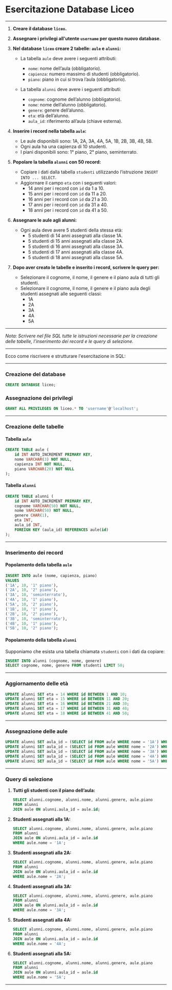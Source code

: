 # Esercitazione Database Liceo

---

1. **Creare il database `liceo`.**

2. **Assegnare i privilegi all'utente `username` per questo nuovo database.**

3. **Nel database `liceo` creare 2 tabelle: `aule` e `alunni`:**
   - La tabella `aule` deve avere i seguenti attributi:
     - `nome`: nome dell’aula (obbligatorio).
     - `capienza`: numero massimo di studenti (obbligatorio).
     - `piano`: piano in cui si trova l’aula (obbligatorio).

   - La tabella `alunni` deve avere i seguenti attributi:
     - `cognome`: cognome dell’alunno (obbligatorio).
     - `nome`: nome dell’alunno (obbligatorio).
     - `genere`: genere dell’alunno.
     - `eta`: età dell’alunno.
     - `aula_id`: riferimento all’aula (chiave esterna).

4. **Inserire i record nella tabella `aule`:**
   - Le aule disponibili sono: 1A, 2A, 3A, 4A, 5A, 1B, 2B, 3B, 4B, 5B.
   - Ogni aula ha una capienza di 10 studenti.
   - I piani disponibili sono: 1° piano, 2° piano, seminterrato.

5. **Popolare la tabella `alunni` con 50 record:**
   - Copiare i dati dalla tabella `studenti` utilizzando l’istruzione `INSERT INTO ... SELECT`.
   - Aggiornare il campo `eta` con i seguenti valori:
     - 14 anni per i record con `id` da 1 a 10.
     - 15 anni per i record con `id` da 11 a 20.
     - 16 anni per i record con `id` da 21 a 30.
     - 17 anni per i record con `id` da 31 a 40.
     - 18 anni per i record con `id` da 41 a 50.

6. **Assegnare le aule agli alunni:**
   - Ogni aula deve avere 5 studenti della stessa età:
     - 5 studenti di 14 anni assegnati alla classe 1A.
     - 5 studenti di 15 anni assegnati alla classe 2A.
     - 5 studenti di 16 anni assegnati alla classe 3A.
     - 5 studenti di 17 anni assegnati alla classe 4A.
     - 5 studenti di 18 anni assegnati alla classe 5A.

7. **Dopo aver creato le tabelle e inserito i record, scrivere le query per:**
   - Selezionare il cognome, il nome, il genere e il piano aula di tutti gli studenti.
   - Selezionare il cognome, il nome, il genere e il piano aula degli studenti assegnati alle seguenti classi:
     - 1A
     - 2A
     - 3A
     - 4A
     - 5A

---

*Nota: Scrivere nel file SQL tutte le istruzioni necessarie per la creazione delle tabelle, l’inserimento dei record e le query di selezione.*

---

Ecco come riscrivere e strutturare l'esercitazione in SQL:

---

### **Creazione del database**

```sql
CREATE DATABASE liceo;
```

### **Assegnazione dei privilegi**

```sql
GRANT ALL PRIVILEGES ON liceo.* TO 'username'@'localhost';
```

---

### **Creazione delle tabelle**

#### **Tabella `aule`**

```sql
CREATE TABLE aule (
    id INT AUTO_INCREMENT PRIMARY KEY,
    nome VARCHAR(3) NOT NULL,
    capienza INT NOT NULL,
    piano VARCHAR(20) NOT NULL
);
```

#### **Tabella `alunni`**

```sql
CREATE TABLE alunni (
    id INT AUTO_INCREMENT PRIMARY KEY,
    cognome VARCHAR(50) NOT NULL,
    nome VARCHAR(50) NOT NULL,
    genere CHAR(1),
    eta INT,
    aula_id INT,
    FOREIGN KEY (aula_id) REFERENCES aule(id)
);
```

---

### **Inserimento dei record**

#### **Popolamento della tabella `aule`**

```sql
INSERT INTO aule (nome, capienza, piano)
VALUES
('1A', 10, '1° piano'),
('2A', 10, '2° piano'),
('3A', 10, 'seminterrato'),
('4A', 10, '1° piano'),
('5A', 10, '2° piano'),
('1B', 10, '1° piano'),
('2B', 10, '2° piano'),
('3B', 10, 'seminterrato'),
('4B', 10, '1° piano'),
('5B', 10, '2° piano');
```

#### **Popolamento della tabella `alunni`**

Supponiamo che esista una tabella chiamata `studenti` con i dati da copiare:

```sql
INSERT INTO alunni (cognome, nome, genere)
SELECT cognome, nome, genere FROM studenti LIMIT 50;
```

---

### **Aggiornamento delle età**

```sql
UPDATE alunni SET eta = 14 WHERE id BETWEEN 1 AND 10;
UPDATE alunni SET eta = 15 WHERE id BETWEEN 11 AND 20;
UPDATE alunni SET eta = 16 WHERE id BETWEEN 21 AND 30;
UPDATE alunni SET eta = 17 WHERE id BETWEEN 31 AND 40;
UPDATE alunni SET eta = 18 WHERE id BETWEEN 41 AND 50;
```

---

### **Assegnazione delle aule**

```sql
UPDATE alunni SET aula_id = (SELECT id FROM aule WHERE nome = '1A') WHERE eta = 14 LIMIT 5;
UPDATE alunni SET aula_id = (SELECT id FROM aule WHERE nome = '2A') WHERE eta = 15 LIMIT 5;
UPDATE alunni SET aula_id = (SELECT id FROM aule WHERE nome = '3A') WHERE eta = 16 LIMIT 5;
UPDATE alunni SET aula_id = (SELECT id FROM aule WHERE nome = '4A') WHERE eta = 17 LIMIT 5;
UPDATE alunni SET aula_id = (SELECT id FROM aule WHERE nome = '5A') WHERE eta = 18 LIMIT 5;
```

---

### **Query di selezione**

1. **Tutti gli studenti con il piano dell’aula:**

   ```sql
   SELECT alunni.cognome, alunni.nome, alunni.genere, aule.piano
   FROM alunni
   JOIN aule ON alunni.aula_id = aule.id;
   ```

2. **Studenti assegnati alla 1A:**

   ```sql
   SELECT alunni.cognome, alunni.nome, alunni.genere, aule.piano
   FROM alunni
   JOIN aule ON alunni.aula_id = aule.id
   WHERE aule.nome = '1A';
   ```

3. **Studenti assegnati alla 2A:**

   ```sql
   SELECT alunni.cognome, alunni.nome, alunni.genere, aule.piano
   FROM alunni
   JOIN aule ON alunni.aula_id = aule.id
   WHERE aule.nome = '2A';
   ```

4. **Studenti assegnati alla 3A:**

   ```sql
   SELECT alunni.cognome, alunni.nome, alunni.genere, aule.piano
   FROM alunni
   JOIN aule ON alunni.aula_id = aule.id
   WHERE aule.nome = '3A';
   ```

5. **Studenti assegnati alla 4A:**

   ```sql
   SELECT alunni.cognome, alunni.nome, alunni.genere, aule.piano
   FROM alunni
   JOIN aule ON alunni.aula_id = aule.id
   WHERE aule.nome = '4A';
   ```

6. **Studenti assegnati alla 5A:**

   ```sql
   SELECT alunni.cognome, alunni.nome, alunni.genere, aule.piano
   FROM alunni
   JOIN aule ON alunni.aula_id = aule.id
   WHERE aule.nome = '5A';
   ```

---

